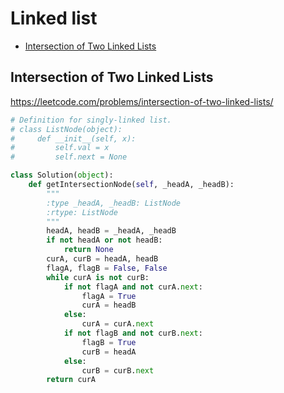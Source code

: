 # Linked list

+ [Intersection of Two Linked Lists](#intersection-of-two-linked-lists)

## Intersection of Two Linked Lists

https://leetcode.com/problems/intersection-of-two-linked-lists/

```python
# Definition for singly-linked list.
# class ListNode(object):
#     def __init__(self, x):
#         self.val = x
#         self.next = None

class Solution(object):
    def getIntersectionNode(self, _headA, _headB):
        """
        :type _headA, _headB: ListNode
        :rtype: ListNode
        """
        headA, headB = _headA, _headB
        if not headA or not headB:
            return None
        curA, curB = headA, headB
        flagA, flagB = False, False
        while curA is not curB:
            if not flagA and not curA.next:
                flagA = True
                curA = headB
            else:
                curA = curA.next
            if not flagB and not curB.next:
                flagB = True
                curB = headA
            else:
                curB = curB.next
        return curA

```